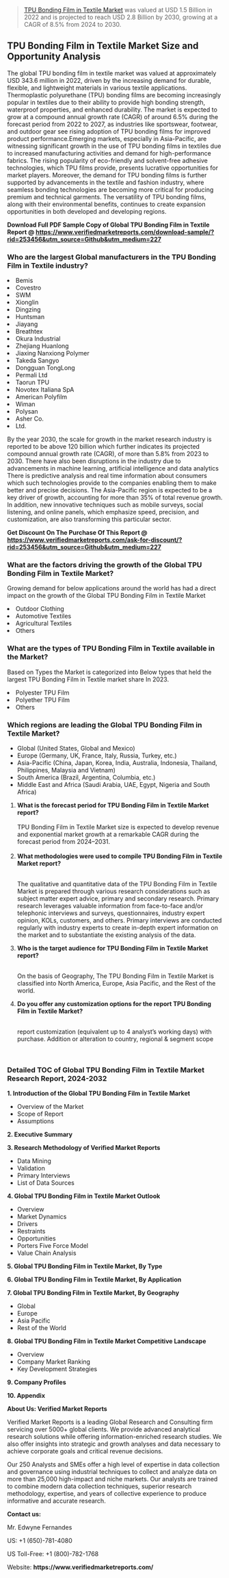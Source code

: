 <blockquote><p><p><a href="https://www.verifiedmarketreports.com/download-sample/?rid=253456&utm_source=Github&utm_medium=227" target="_blank">TPU Bonding Film in Textile Market</a> was valued at USD 1.5 Billion in 2022 and is projected to reach USD 2.8 Billion by 2030, growing at a CAGR of 8.5% from 2024 to 2030.</p></blockquote><p><h2>TPU Bonding Film in Textile Market Size and Opportunity Analysis</h2>The global TPU bonding film in textile market was valued at approximately USD 343.6 million in 2022, driven by the increasing demand for durable, flexible, and lightweight materials in various textile applications. Thermoplastic polyurethane (TPU) bonding films are becoming increasingly popular in textiles due to their ability to provide high bonding strength, waterproof properties, and enhanced durability. The market is expected to grow at a compound annual growth rate (CAGR) of around 6.5% during the forecast period from 2022 to 2027, as industries like sportswear, footwear, and outdoor gear see rising adoption of TPU bonding films for improved product performance.Emerging markets, especially in Asia-Pacific, are witnessing significant growth in the use of TPU bonding films in textiles due to increased manufacturing activities and demand for high-performance fabrics. The rising popularity of eco-friendly and solvent-free adhesive technologies, which TPU films provide, presents lucrative opportunities for market players. Moreover, the demand for TPU bonding films is further supported by advancements in the textile and fashion industry, where seamless bonding technologies are becoming more critical for producing premium and technical garments. The versatility of TPU bonding films, along with their environmental benefits, continues to create expansion opportunities in both developed and developing regions.</p><p class=""><strong>Download Full PDF Sample Copy of Global TPU Bonding Film in Textile Report @ <a href="https://www.verifiedmarketreports.com/download-sample/?rid=253456&amp;utm_source=Github&amp;utm_medium=227" target="_blank">https://www.verifiedmarketreports.com/download-sample/?rid=253456&amp;utm_source=Github&amp;utm_medium=227</a></strong></p><h3 id="" class="">Who are the largest Global manufacturers in the TPU Bonding Film in Textile industry?</h3><p><li>Bemis</li><li> Covestro</li><li> SWM</li><li> Xionglin</li><li> Dingzing</li><li> Huntsman</li><li> Jiayang</li><li> Breathtex</li><li> Okura Industrial</li><li> Zhejiang Huanlong</li><li> Jiaxing Nanxiong Polymer</li><li> Takeda Sangyo</li><li> Dongguan TongLong</li><li> Permali Ltd</li><li> Taorun TPU</li><li> Novotex Italiana SpA</li><li> American Polyfilm</li><li> Wiman</li><li> Polysan</li><li> Asher Co.</li><li> Ltd.</li></p><div class=""><div class="" dir="" data-message-author-role="" data-message-id="" data-message-model-slug=""><div class=""><div class=""><div class=""><div class="" dir="" data-message-author-role="" data-message-id="" data-message-model-slug=""><div class=""><div class=""><p>By the year 2030, the scale for growth in the market research industry is reported to be above 120 billion which further indicates its projected compound annual growth rate (CAGR), of more than 5.8% from 2023 to 2030. There have also been disruptions in the industry due to advancements in machine learning, artificial intelligence and data analytics There is predictive analysis and real time information about consumers which such technologies provide to the companies enabling them to make better and precise decisions. The Asia-Pacific region is expected to be a key driver of growth, accounting for more than 35% of total revenue growth. In addition, new innovative techniques such as mobile surveys, social listening, and online panels, which emphasize speed, precision, and customization, are also transforming this particular sector.</p><p><strong>Get Discount On The Purchase Of This Report @&nbsp; <a href="https://www.verifiedmarketreports.com/ask-for-discount/?rid=253456&amp;utm_source=Github&amp;utm_medium=227" target="_blank">https://www.verifiedmarketreports.com/ask-for-discount/?rid=253456&amp;utm_source=Github&amp;utm_medium=227</a></strong></p></div></div></div></div></div></div></div></div><h3 id="" class="">What are the factors driving the growth of the Global TPU Bonding Film in Textile Market?</h3><p id="" class="">Growing demand for below applications around the world has had a direct impact on the growth of the Global TPU Bonding Film in Textile Market</p><p id="" class=""><li>Outdoor Clothing</li><li> Automotive Textiles</li><li> Agricultural Textiles</li><li> Others</li></p><h3 id="" class="">What are the types of TPU Bonding Film in Textile available in the Market?</h3><p id="" class="">Based on Types the Market is categorized into Below types that held the largest TPU Bonding Film in Textile market share In 2023.</p><p id="" class=""><li>Polyester TPU Film</li><li> Polyether TPU Film</li><li> Others</li></p><h3 id="" class="">Which regions are leading the Global TPU Bonding Film in Textile Market?</h3><ul><li>Global (United States, Global and Mexico)</li><li>Europe (Germany, UK, France, Italy, Russia, Turkey, etc.)</li><li>Asia-Pacific (China, Japan, Korea, India, Australia, Indonesia, Thailand, Philippines, Malaysia and Vietnam)</li><li>South America (Brazil, Argentina, Columbia, etc.)</li><li>Middle East and Africa (Saudi Arabia, UAE, Egypt, Nigeria and South Africa)</li></ul><p><ol><li><strong>What is the forecast period for TPU Bonding Film in Textile Market report?<br /></strong><br /><span data-sheets-root="1" data-sheets-value="{&quot;1&quot;:2,&quot;2&quot;:&quot;XXXX size is expected to develop revenue and exponential market growth at a remarkable CAGR during the forecast period from 2024&ndash;2030.&quot;}" data-sheets-userformat="{&quot;2&quot;:12674,&quot;4&quot;:{&quot;1&quot;:2,&quot;2&quot;:16776960},&quot;10&quot;:2,&quot;11&quot;:0,&quot;15&quot;:&quot;Arial&quot;,&quot;16&quot;:12}">TPU Bonding Film in Textile Market size is expected to develop revenue and exponential market growth at a remarkable CAGR during the forecast period from 2024&ndash;2031.</span><br /><br /></li><li><strong>What methodologies were used to compile TPU Bonding Film in Textile Market report?<br /><br /></strong><p>The qualitative and quantitative data of the&nbsp;TPU Bonding Film in Textile Market is prepared through various research considerations such as subject matter expert advice, primary and secondary research. Primary research leverages valuable information from face-to-face and/or telephonic interviews and surveys, questionnaires, industry expert opinion, KOLs, customers, and others. Primary interviews are conducted regularly with industry experts to create in-depth expert information on the market and to substantiate the existing analysis of the data.&nbsp;</p></li><li><strong>Who is the target audience for TPU Bonding Film in Textile Market report?<br /><br /></strong><p>On the basis of Geography, The&nbsp;TPU Bonding Film in Textile Market is classified into North America, Europe, Asia Pacific, and the Rest of the world.</p></li><li><strong>Do you offer any customization options for the report TPU Bonding Film in Textile Market?<br /><br /></strong><p>report customization (equivalent up to 4 analyst&rsquo;s working days) with purchase. Addition or alteration to country, regional &amp; segment scope</p><p>&nbsp;</p></li></ol></p><h3 id="" class="">Detailed TOC of Global TPU Bonding Film in Textile Market Research Report, 2024-2032</h3><p id="" class=""><strong>1. Introduction of the Global TPU Bonding Film in Textile Market</strong></p><ul><li>Overview of the Market</li><li>Scope of Report</li><li>Assumptions</li></ul><p id="" class=""><strong>2. Executive Summary</strong></p><p id="" class=""><strong>3. Research Methodology of&nbsp;Verified Market Reports</strong></p><ul><li>Data Mining</li><li>Validation</li><li>Primary Interviews</li><li>List of Data Sources</li></ul><p id="" class=""><strong>4. Global TPU Bonding Film in Textile Market Outlook</strong></p><ul><li>Overview</li><li>Market Dynamics</li><li>Drivers</li><li>Restraints</li><li>Opportunities</li><li>Porters Five Force Model</li><li>Value Chain Analysis</li></ul><p id="" class=""><strong>5. Global TPU Bonding Film in Textile Market, By&nbsp;Type</strong></p><p id="" class=""><strong>6. Global TPU Bonding Film in Textile Market, By Application</strong></p><p id="" class=""><strong>7. Global TPU Bonding Film in Textile Market, By Geography</strong></p><ul><li>Global</li><li>Europe</li><li>Asia Pacific</li><li>Rest of the World</li></ul><p id="" class=""><strong>8. Global TPU Bonding Film in Textile Market Competitive Landscape</strong></p><ul><li>Overview</li><li>Company Market Ranking</li><li>Key Development Strategies</li></ul><p id="" class=""><strong>9. Company Profiles</strong></p><p id="" class=""><strong>10. Appendix</strong></p><p id="" class=""><strong>About Us: Verified Market Reports</strong></p><p id="" class="">Verified Market Reports is a leading Global Research and Consulting firm servicing over 5000+ global clients. We provide advanced analytical research solutions while offering information-enriched research studies. We also offer insights into strategic and growth analyses and data necessary to achieve corporate goals and critical revenue decisions.</p><p id="" class="">Our 250 Analysts and SMEs offer a high level of expertise in data collection and governance using industrial techniques to collect and analyze data on more than 25,000 high-impact and niche markets. Our analysts are trained to combine modern data collection techniques, superior research methodology, expertise, and years of collective experience to produce informative and accurate research.</p><p id="" class=""><strong>Contact us:</strong></p><p id="" class="">Mr. Edwyne Fernandes</p><p id="" class="">US: +1 (650)-781-4080</p><p id="" class="">US Toll-Free: +1 (800)-782-1768</p><p id="" class="">Website: <a target="" data-test-app-aware-link=""><strong>https://www.verifiedmarketreports.com/</strong></a></p>
